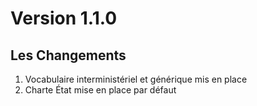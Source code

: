 # Version 1.1.0

## Les Changements

1. Vocabulaire interministériel et générique mis en place
2. Charte État mise en place par défaut
